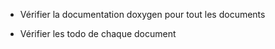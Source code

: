 - Vérifier la documentation doxygen pour tout les documents

- Vérifier les todo de chaque document

